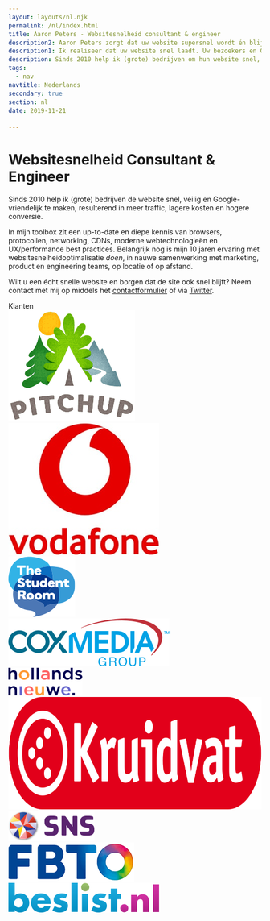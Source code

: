 ```yaml
---
layout: layouts/nl.njk
permalink: /nl/index.html
title: Aaron Peters - Websitesnelheid consultant & engineer
description2: Aaron Peters zorgt dat uw website supersnel wordt én blijft. Ruim 10 jaar ervaring bij o.a. Vodafone en Beslist.
description1: Ik realiseer dat uw website snel laadt. Uw bezoekers en Google zullen dit waarderen, resulterend in meer traffic, hogere conversie en meer vertrouwen in uw merk.
description: Sinds 2010 help ik (grote) bedrijven om hun website snel, veilig en Google-vriendelijk te maken, resulterend in meer traffic en hogere conversie.
tags:
  - nav
navtitle: Nederlands
secondary: true
section: nl
date: 2019-11-21

---
```


# Websitesnelheid Consultant & Engineer

Sinds 2010 help ik (grote) bedrijven de website snel, veilig en Google-vriendelijk te maken, resulterend in meer traffic, lagere kosten en hogere conversie.

In mijn toolbox zit een up-to-date en diepe kennis van browsers, protocollen, networking, CDNs, moderne webtechnologieën en UX/performance best practices. 
Belangrijk nog is mijn 10 jaren ervaring met websitesnelheidoptimalisatie <i>doen</i>, in nauwe samenwerking met marketing, product en engineering teams, op locatie of op afstand.

Wilt u een écht snelle website en borgen dat de site ook snel blijft? 
Neem contact met mij op middels het <a href="/contact/">contactformulier</a> of via <a href="https://twitter.com/aaronpeters">Twitter</a>.

<div class="trusted-by">
	Klanten
</div>
<div class="customers">
	<div class="customer c1 big">
		<img src="/static/img/logo-pitchup.png" width="252" height="221" alt="Pitchup logo">
	</div>
	<div class="customer c2 big">
		<img src="/static/img/logo-vodafone-portrait.jpg" width="300" height="262" alt="Vodafone logo">
	</div>
	<div class="customer c3 big">
		<img src="/static/img/logo-tsr.png" width="133" height="120" alt="The Student Room logo">
	</div>
	<div class="customer c4">
		<img src="/static/img/logo-coxmediagroup.png" width="320" height="95" alt="Cox Media Group logo">
	</div>
	<div class="customer c5">
		<img src="/static/img/logo-hollandsnieuwe.png" width="147" height="55" alt="hollandsnieuwe logo">
	</div>
	<div class="customer c6">
		<img src="/static/img/Logo-Kruidvat-2019-Rood-SVG-RGB-zonder-outline.png" width="853" height="223" alt="Kruidvat logo">
	</div>
	<div class="customer c7">
		<img src="/static/img/logo-snsbank.png" width="171" height="60" alt="SNS Bank logo">
	</div>
	<div class="customer c8">
		<img src="/static/img/logo-fbto.png" width="250" height="77" alt="FBTO logo">
	</div>
	<div class="customer c9">
		<img src="/static/img/logo-beslist-59h.png" width="300" height="59" alt="Beslist.nl logo">
	</div>
</div>


